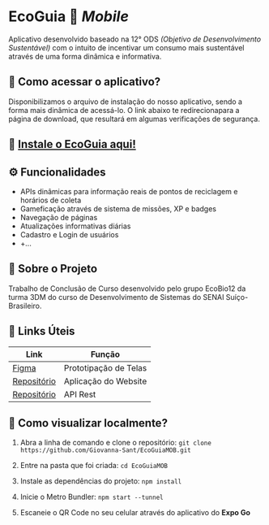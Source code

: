 
# EcoGuia 🌱 _Mobile_
Aplicativo desenvolvido baseado na 12° ODS _(Objetivo de Desenvolvimento Sustentável)_ com o intuito de incentivar um consumo mais sustentável através de uma forma dinâmica e informativa.

## 💬 Como acessar o aplicativo?
Disponibilizamos o arquivo de instalação do nosso aplicativo, sendo a forma mais dinâmica de acessá-lo. O link abaixo te redirecionapara a página de download, que resultará em algumas verificações de segurança.

## 👾 [Instale o EcoGuia aqui!](https://drive.google.com/uc?export=download&id=1YE_tOuFjM1eQdI3mYkRajFw2z01nEjMq)

## ⚙ Funcionalidades

-  APIs dinâmicas para informação reais de pontos de reciclagem e horários de coleta
- Gameficação através de sistema de missões, XP e badges
- Navegação de páginas 
- Atualizações informativas diárias 
- Cadastro e Login de usuários
- +...
## 🚀 Sobre o Projeto
Trabalho de Conclusão de Curso desenvolvido pelo grupo EcoBio12 da turma 3DM do curso de Desenvolvimento de Sistemas do SENAI Suíço-Brasileiro.

## 👾 Links Úteis

| Link  | Função |
| ------------- | ------------- |
| [Figma](https://www.figma.com/design/g6fvHnC4mVXiQc28NnTuPr/ECOGUIA?node-id=27-2&t=cLyLLDDcSvJB7ID1-1)  | Prototipação  de Telas|
| [Repositório](https://github.com/kamimarinn/EcoGuiaWEB)  | Aplicação do Website |
| [Repositório](https://github.com/Jhamim-py/Ecoguia-API)  | API Rest|

## 💬 Como visualizar localmente?

1. Abra a linha de comando e clone o repositório:
```git clone https://github.com/Giovanna-Sant/EcoGuiaMOB.git```

2. Entre na pasta que foi criada:
```cd EcoGuiaMOB```

3. Instale as dependências do projeto:
```npm install```

4. Inicie o Metro Bundler:
```npm start --tunnel```

5. Escaneie o QR Code no seu celular através do aplicativo do **Expo Go**
